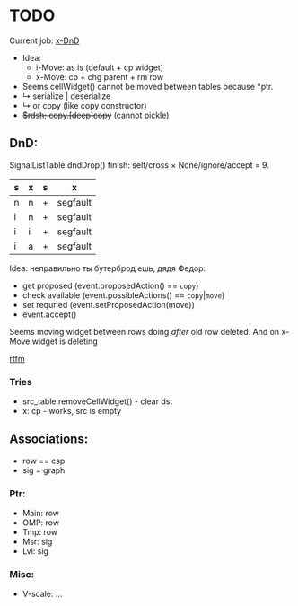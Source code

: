 # TODO

Current job: [x-DnD](https://github.com/michDaven/AbScan-TechReq/blob/main/asciidoc1.adoc#23217-%D0%BF%D0%B5%D1%80%D0%B5%D0%BC%D0%B5%D1%89%D0%B5%D0%BD%D0%B8%D0%B5-%D0%BE%D0%BA%D0%BD%D0%B0-%D0%BE%D1%82%D0%BE%D0%B1%D1%80%D0%B0%D0%B6%D0%B5%D0%BD%D0%B8%D1%8F-%D1%81%D0%B8%D0%B3%D0%BD%D0%B0%D0%BB%D0%B0-%D1%86%D0%B5%D0%BB%D0%B8%D0%BA%D0%BE%D0%BC)

- Idea:
  - i-Move: as is (default + cp widget)
  - x-Move: cp + chg parent + rm row
- Seems cellWidget() cannot be moved between tables because \*ptr.  
- &rdsh; serialize | deserialize
- &rdsh; or copy (like copy constructor)
- ~~$rdsh; copy.[deep]copy~~ (cannot pickle)

## DnD:

SignalListTable.dndDrop() finish:
self/cross &times; None/ignore/accept = 9.

s | x | s | x
---|---|---|---
 n | n | + | segfault
 i | n | + | segfault
 i | i | + | segfault
 i | a | + | segfault
 
Idea: неправильно ты бутерброд ешь, дядя Федор:
- get proposed (event.proposedAction() == `copy`)
- check available (event.possibleActions() == `copy`|`move`)
- set requried (event.setProposedAction(move))
- event.accept()

Seems moving widget between rows doing _after_ old row deleted.
And on x-Move widget is deleting

[rtfm](https://stackoverflow.com/questions/26227885/drag-and-drop-rows-within-qtablewidget)

### Tries
- src_table.removeCellWidget() - clear dst
- x: cp - works, src is empty

## Associations:

- row == csp
- sig = graph

### Ptr:
- Main: row
- OMP: row
- Tmp: row
- Msr: sig
- Lvl: sig

### Misc:
- V-scale: &hellip;

